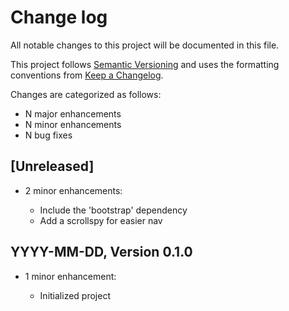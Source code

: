 # Change log

All notable changes to this project will be documented in this file.

This project follows [Semantic Versioning](http://semver.org/) and uses the formatting conventions from [Keep a Changelog](http://keepachangelog.com).

Changes are categorized as follows:

* N major enhancements
* N minor enhancements
* N bug fixes

## [Unreleased]

* 2 minor enhancements:

  * Include the 'bootstrap' dependency
  * Add a scrollspy for easier nav

## YYYY-MM-DD, Version 0.1.0

* 1 minor enhancement:

  * Initialized project
